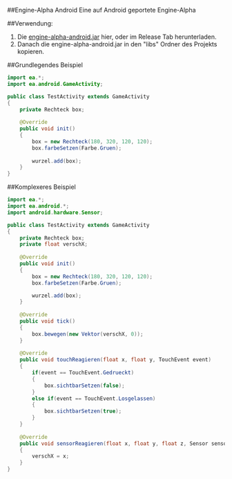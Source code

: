 ##Engine-Alpha Android
Eine auf Android geportete Engine-Alpha

##Verwendung:
1. Die [engine-alpha-android.jar](https://github.com/skatermichi/engine-alpha-android/releases/download/0.9/engine-alpha-android.jar) hier, oder im Release Tab herunterladen.
2. Danach die engine-alpha-android.jar in den "libs" Ordner des Projekts kopieren.

##Grundlegendes Beispiel
```java
import ea.*;
import ea.android.GameActivity;

public class TestActivity extends GameActivity 
{
	private Rechteck box;
	
	@Override
	public void init() 
	{
        box = new Rechteck(180, 320, 120, 120);
        box.farbeSetzen(Farbe.Gruen);
        
        wurzel.add(box);
	}
}
```

##Komplexeres Beispiel
```java
import ea.*;
import ea.android.*;
import android.hardware.Sensor;

public class TestActivity extends GameActivity 
{
	private Rechteck box;
	private float verschX;
	
    @Override
    public void init() 
    {
        box = new Rechteck(180, 320, 120, 120);
        box.farbeSetzen(Farbe.Gruen);

        wurzel.add(box);
    }
    
    @Override
    public void tick()
    {
    	box.bewegen(new Vektor(verschX, 0));
    }
    
    @Override
    public void touchReagieren(float x, float y, TouchEvent event)
	{
		if(event == TouchEvent.Gedrueckt)
		{
			box.sichtbarSetzen(false);
		}
		else if(event == TouchEvent.Losgelassen)
		{
			box.sichtbarSetzen(true);
		}
	}
	
    @Override
	public void sensorReagieren(float x, float y, float z, Sensor sensor)
	{
		verschX = x;
	}
}
```